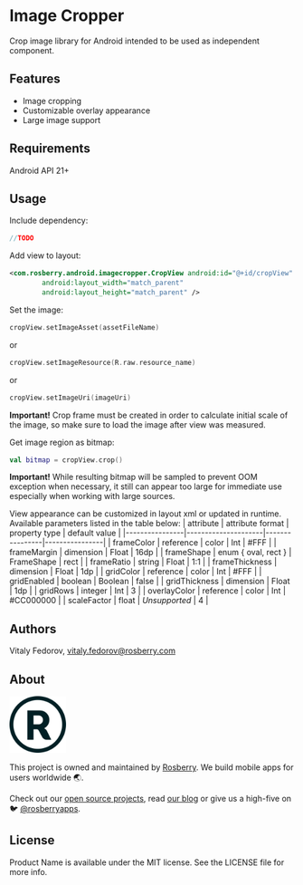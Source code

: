 # Image Cropper
Crop image library for Android intended to be used as independent component.

## Features
* Image cropping
* Customizable overlay appearance
* Large image support

## Requirements
Android API 21+

## Usage
Include dependency:
```groovy
//TODO
```

Add view to layout:
```xml
<com.rosberry.android.imagecropper.CropView android:id="@+id/cropView"
        android:layout_width="match_parent"
        android:layout_height="match_parent" />
```

Set the image:
```kotlin
cropView.setImageAsset(assetFileName)
```
or
```kotlin
cropView.setImageResource(R.raw.resource_name)
```
or
```kotlin
cropView.setImageUri(imageUri)
```
**Important!** Crop frame must be created in order to calculate initial scale of the image,
so make sure to load the image after view was measured.

Get image region as bitmap:
```kotlin
val bitmap = cropView.crop()
```
**Important!** While resulting bitmap will be sampled to prevent OOM exception when necessary,
it still can appear too large for immediate use especially when working with large sources.

View appearance can be customized in layout xml or updated in runtime.
Available parameters listed in the table below:
| attribute      | attribute format    | property type  | default value  |
|----------------|---------------------|----------------|----------------|
| frameColor     | reference \| color  | Int            | #FFF           |
| frameMargin    | dimension           | Float          | 16dp           |
| frameShape     | enum { oval, rect } | FrameShape     | rect           |
| frameRatio     | string              | Float          | 1:1            |
| frameThickness | dimension           | Float          | 1dp            |
| gridColor      | reference \| color  | Int            | #FFF           |
| gridEnabled    | boolean             | Boolean        | false          |
| gridThickness  | dimension           | Float          | 1dp            |
| gridRows       | integer             | Int            | 3              |
| overlayColor   | reference \| color  | Int            | #CC000000      |
| scaleFactor    | float               | _Unsupported_  | 4              |

## Authors
Vitaly Fedorov, vitaly.fedorov@rosberry.com

## About

<img src="https://github.com/rosberry/Foundation/blob/master/Assets/full_logo.png?raw=true" height="100" />

This project is owned and maintained by [Rosberry](http://rosberry.com). We build mobile apps for users worldwide 🌏.

Check out our [open source projects](https://github.com/rosberry), read [our blog](https://medium.com/@Rosberry) or give us a high-five on 🐦 [@rosberryapps](http://twitter.com/RosberryApps).

## License

Product Name is available under the MIT license. See the LICENSE file for more info.
